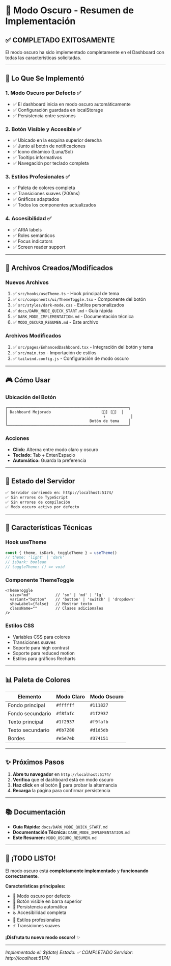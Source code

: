 # 🌙 Modo Oscuro - Resumen de Implementación

## ✅ COMPLETADO EXITOSAMENTE

El modo oscuro ha sido implementado completamente en el Dashboard con todas las características solicitadas.

---

## 🎯 Lo Que Se Implementó

### 1. **Modo Oscuro por Defecto** ✅
- ✅ El dashboard inicia en modo oscuro automáticamente
- ✅ Configuración guardada en localStorage
- ✅ Persistencia entre sesiones

### 2. **Botón Visible y Accesible** ✅
- ✅ Ubicado en la esquina superior derecha
- ✅ Junto al botón de notificaciones
- ✅ Icono dinámico (Luna/Sol)
- ✅ Tooltips informativos
- ✅ Navegación por teclado completa

### 3. **Estilos Profesionales** ✅
- ✅ Paleta de colores completa
- ✅ Transiciones suaves (200ms)
- ✅ Gráficos adaptados
- ✅ Todos los componentes actualizados

### 4. **Accesibilidad** ✅
- ✅ ARIA labels
- ✅ Roles semánticos
- ✅ Focus indicators
- ✅ Screen reader support

---

## 📁 Archivos Creados/Modificados

### Nuevos Archivos
1. ✅ `src/hooks/useTheme.ts` - Hook principal de tema
2. ✅ `src/components/ui/ThemeToggle.tsx` - Componente del botón
3. ✅ `src/styles/dark-mode.css` - Estilos personalizados
4. ✅ `docs/DARK_MODE_QUICK_START.md` - Guía rápida
5. ✅ `DARK_MODE_IMPLEMENTATION.md` - Documentación técnica
6. ✅ `MODO_OSCURO_RESUMEN.md` - Este archivo

### Archivos Modificados
1. ✅ `src/pages/EnhancedDashboard.tsx` - Integración del botón y tema
2. ✅ `src/main.tsx` - Importación de estilos
3. ✅ `tailwind.config.js` - Configuración de modo oscuro

---

## 🎮 Cómo Usar

### Ubicación del Botón
```
┌─────────────────────────────────────────────────────┐
│ Dashboard Mejorado                      [🌙] [🔔]  │
│                                          ↑           │
│                                    Botón de tema    │
└─────────────────────────────────────────────────────┘
```

### Acciones
- **Click:** Alterna entre modo claro y oscuro
- **Teclado:** Tab + Enter/Espacio
- **Automático:** Guarda la preferencia

---

## 🚀 Estado del Servidor

```bash
✅ Servidor corriendo en: http://localhost:5174/
✅ Sin errores de TypeScript
✅ Sin errores de compilación
✅ Modo oscuro activo por defecto
```

---

## 🎨 Características Técnicas

### Hook useTheme
```typescript
const { theme, isDark, toggleTheme } = useTheme()
// theme: 'light' | 'dark'
// isDark: boolean
// toggleTheme: () => void
```

### Componente ThemeToggle
```tsx
<ThemeToggle 
  size="md"           // 'sm' | 'md' | 'lg'
  variant="button"    // 'button' | 'switch' | 'dropdown'
  showLabel={false}   // Mostrar texto
  className=""        // Clases adicionales
/>
```

### Estilos CSS
- Variables CSS para colores
- Transiciones suaves
- Soporte para high contrast
- Soporte para reduced motion
- Estilos para gráficos Recharts

---

## 📊 Paleta de Colores

| Elemento | Modo Claro | Modo Oscuro |
|----------|------------|-------------|
| Fondo principal | `#ffffff` | `#111827` |
| Fondo secundario | `#f8fafc` | `#1f2937` |
| Texto principal | `#1f2937` | `#f9fafb` |
| Texto secundario | `#6b7280` | `#d1d5db` |
| Bordes | `#e5e7eb` | `#374151` |

---

## ✨ Próximos Pasos

1. **Abre tu navegador** en `http://localhost:5174/`
2. **Verifica** que el dashboard está en modo oscuro
3. **Haz click** en el botón 🌙 para probar la alternancia
4. **Recarga** la página para confirmar persistencia

---

## 📚 Documentación

- **Guía Rápida:** `docs/DARK_MODE_QUICK_START.md`
- **Documentación Técnica:** `DARK_MODE_IMPLEMENTATION.md`
- **Este Resumen:** `MODO_OSCURO_RESUMEN.md`

---

## 🎉 ¡TODO LISTO!

El modo oscuro está **completamente implementado** y **funcionando correctamente**.

**Características principales:**
- 🌙 Modo oscuro por defecto
- 🔘 Botón visible en barra superior
- 💾 Persistencia automática
- ♿ Accesibilidad completa
- 🎨 Estilos profesionales
- ⚡ Transiciones suaves

**¡Disfruta tu nuevo modo oscuro!** ✨

---

_Implementado el: $(date)_
_Estado: ✅ COMPLETADO_
_Servidor: http://localhost:5174/_

